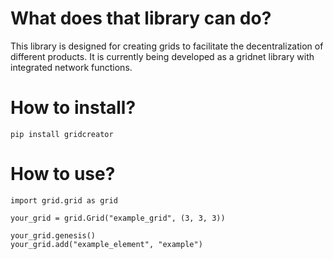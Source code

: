 # What does that library can do?

This library is designed for creating grids to facilitate the decentralization of different products. It is currently being developed as a gridnet library with integrated network functions.

# How to install?

```
pip install gridcreator
```

# How to use?

```
import grid.grid as grid

your_grid = grid.Grid("example_grid", (3, 3, 3))

your_grid.genesis()
your_grid.add("example_element", "example")
```
